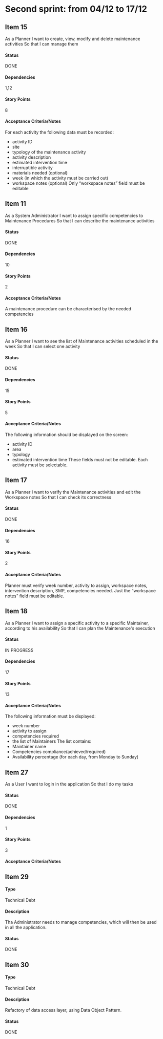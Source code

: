 # Second sprint: from 04/12 to 17/12

## Item 15
As a Planner
I want to create, view, modify and delete maintenance activities
So that I can manage them
#### Status
DONE
#### Dependencies
1,12
#### Story Points
8
#### Acceptance Criteria/Notes
For each activity the following data must be recorded: 
- activity ID
- site 
- typology of the maintenance activity
- activity description
- estimated intervention time
- interruptible activity
- materials needed (optional)
- week (in which the activity must be carried out)
- workspace notes (optional)
Only “workspace notes” field must be editable


## Item 11
As a System Administrator
I want to assign specific competencies to Maintenance Procedures
So that I can describe the maintenance activities
#### Status
DONE
#### Dependencies
10
#### Story Points
2
#### Acceptance Criteria/Notes
A maintenance procedure can be characterised by the needed competencies


## Item 16
As a Planner
I want to see the list of Maintenance activities scheduled in the week
So that I can select one activity
#### Status
DONE
#### Dependencies
15
#### Story Points
5
#### Acceptance Criteria/Notes
 The following information should be displayed on the screen: 
- activity ID
- area
- typology
- estimated intervention time
These fields must not be editable.
Each activity must be selectable.


## Item 17
As a Planner
I want to verify the Maintenance activities and edit the Workspace notes
So that I can check its correctness
#### Status
DONE
#### Dependencies
16
#### Story Points
2
#### Acceptance Criteria/Notes
Planner must verify week number, activity to assign, workspace notes, intervention description, SMP, competencies needed.
Just the “workspace notes” field must be editable.


## Item 18
As a Planner
I want to assign a specific activity to a specific Maintainer, according to his availability
So that I can plan the Maintenance's execution
#### Status
IN PROGRESS
#### Dependencies
17
#### Story Points
13
#### Acceptance Criteria/Notes
The following information must be displayed: 
- week number
- activity to assign
- competencies required
- the list of Maintainers
The list contains:
- Maintainer name
- Competencies compliance(achieved/required)
- Availability percentage (for each day, from Monday to Sunday)


## Item 27
As a User
I want to login in the application
So that I do my tasks 
#### Status
DONE
#### Dependencies
1
#### Story Points
3
#### Acceptance Criteria/Notes


## Item 29
#### Type 
Technical Debt
#### Description 
Tha Administrator needs to manage competencies, which will then be used in all the application.
#### Status
DONE


## Item 30
#### Type 
Technical Debt
#### Description
Refactory of data access layer, using Data Object Pattern.
#### Status
DONE
